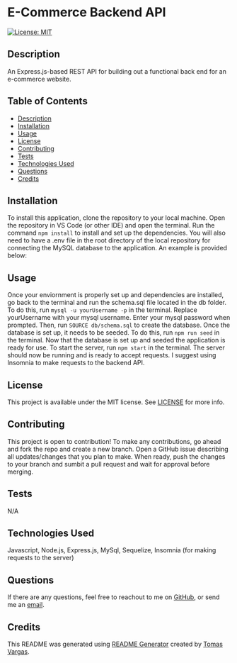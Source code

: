 # E-Commerce Backend API
[![License: MIT](https://img.shields.io/badge/License-MIT-yellow.svg)](https://opensource.org/licenses/MIT)

## Description

An Express.js-based REST API for building out a functional back end for an e-commerce website.

## Table of Contents

- [Description](#Description)
- [Installation](#Installation)
- [Usage](#Usage)
- [License](#License)
- [Contributing](#Contributing)
- [Tests](#Tests)
- [Technologies Used](#Technologies-Used)
- [Questions](#Questions)
- [Credits](#Credits)

## Installation

To install this application, clone the repository to your local machine. Open the repository in VS Code (or other IDE) and open the terminal. Run the command ```npm install``` to install and set up the dependencies. You will also need to have a .env file in the root directory of the local repository for connecting the MySQL database to the application. An example is provided below:

## Usage

Once your enviornment is properly set up and dependencies are installed, go back to the terminal and run the schema.sql file located in the db folder. To do this, run ```mysql -u yourUsername -p``` in the terminal. Replace yourUsername with your mysql username. Enter your mysql password when prompted. Then, run ```SOURCE db/schema.sql``` to create the database. Once the database is set up, it needs to be seeded. To do this, run ```npm run seed``` in the terminal.  Now that the database is set up and seeded the application is ready for use. To start the server, run ```npm start``` in the terminal. The server should now be running and is ready to accept requests. I suggest using Insomnia to make requests to the backend API.

## License 

This project is available under the MIT license. See [LICENSE](./LICENSE) for more info.

## Contributing

This project is open to contribution! To make any contributions, go ahead and fork the repo and create a new branch. Open a GitHub issue describing all updates/changes that you plan to make. When ready, push the changes to your branch and sumbit a pull request and wait for approval before merging.

## Tests

N/A

## Technologies Used

Javascript, Node.js, Express.js, MySql, Sequelize, Insomnia (for making requests to the server)

## Questions

If there are any questions, feel free to reachout to me on [GitHub](https://github.com/tavargas9), or send me an [email](mailto:tavargas9@gmail.com).

## Credits

This README was generated using [README Generator](https://github.com/tavargas9/README-generator) created by [Tomas Vargas](https://github.com/tavargas9).
